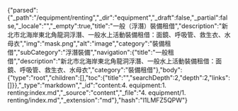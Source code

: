 {"parsed":{"_path":"/equipment/renting","_dir":"equipment","_draft":false,"_partial":false,"_locale":"","_empty":true,"title":"一般（浮潛）裝備租借","description":"新北市北海岸東北角龍洞浮潛、一般水上活動裝備租借：面鏡、呼吸管、救生衣、水母衣","img":"mask.png","alt":"image","category":"裝備租借","subCategory":"浮潛裝備","navigation":{"title":"一般租借","description":"新北市北海岸東北角龍洞浮潛、一般水上活動裝備租借：面鏡、呼吸管、救生衣、水母衣","category":"裝備租借"},"body":{"type":"root","children":[],"toc":{"title":"","searchDepth":2,"depth":2,"links":[]}},"_type":"markdown","_id":"content:4. equipment:1. renting:index.md","_source":"content","_file":"4. equipment/1. renting/index.md","_extension":"md"},"hash":"l1LMFZ5QPW"}